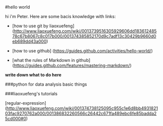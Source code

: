 #hello world

hi i'm Peter.
Here are some bacis knowledge with links:
* [how to use git by liaoxuefeng] (http://www.liaoxuefeng.com/wiki/0013739516305929606dd18361248578c67b8067c8c017b000/001374385852170d9c7adf13c30429b9660d0eb689dd43a000)

* [how to use github] (https://guides.github.com/activities/hello-world/)

* [what the rules of Markdown in github] (https://guides.github.com/features/mastering-markdown/)

**write down what to do here**

###python for data analysis
  basic things

###liaoxuefeng's tutorials

[regular-expression] (http://www.liaoxuefeng.com/wiki/001374738125095c955c1e6d8bb493182103fac9270762a000/001386832260566c26442c671fa489ebc6fe85badda25cd000#0)
